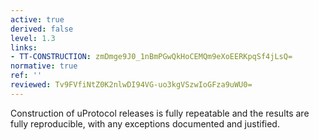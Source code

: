 ```yaml
---
active: true
derived: false
level: 1.3
links:
- TT-CONSTRUCTION: zmDmge9J0_1nBmPGwQkHoCEMQm9eXoEERKpqSf4jLsQ=
normative: true
ref: ''
reviewed: Tv9FVfiNtZ0K2nlwDI94VG-uo3kgVSzwIoGFza9uWU0=
---
```


Construction of uProtocol releases is fully repeatable and the results are fully
reproducible, with any exceptions documented and justified.

